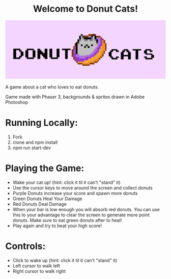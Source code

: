 <h1 align="center"> Welcome to Donut Cats!</h1>
<p align="center"><img src="./public/assets/banner/banner.png"/></p>

A game about a cat who loves to eat donuts.

Game made with Phaser 3, backgrounds & sprites drawn in Adobe Photoshop

# Running Locally:

1. Fork
2. clone and npm install
3. npm run start-dev

# Playing the Game:

- Wake your cat up! (hint: click it til it can't "stand" it)
- Use the cursor keys to move around the screen and collect donuts
- Purple Donuts increase your score and spawn more donuts
- Green Donuts Heal Your Damage
- Red Donuts Deal Damage
- When your bar is low enough you will absorb red donuts. You can
  use this to your advantage to clear the screen to generate more point donuts. Make sure to eat green donuts after to heal!
- Play again and try to beat your high score!

# Controls:

- Click to wake up (hint: click it til it can't "stand" it)
- Left cursor to walk left
- Right cursor to walk right
